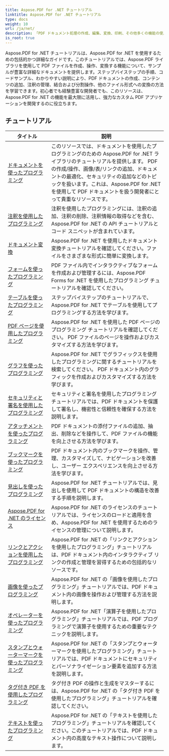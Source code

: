 ```yaml
---
title: Aspose.PDF for .NET チュートリアル
linktitle: Aspose.PDF for .NET チュートリアル
type: docs
weight: 10
url: /ja/net/
description: 「PDF ドキュメント処理の作成、編集、変換、印刷、その他多くの機能の使用法を含む Aspose.PDF for .NET の API チュートリアルとコード スニペット」
is_root: true
---
```


Aspose.PDF for .NET チュートリアルは、Aspose.PDF for .NET を使用するための包括的かつ詳細なガイドです。このチュートリアルでは、Aspose.PDF ライブラリを使用して PDF ファイルを作成、操作、変換する機能について、サンプルが豊富な詳細なドキュメントを提供します。ステップバイステップの手順、コードサンプル、わかりやすい説明により、PDF ドキュメントの作成、コンテンツの追加、注釈の管理、結合および分割操作、他のファイル形式への変換の方法を学習できます。初心者でも経験豊富な開発者でも、このリソースは、Aspose.PDF for .NET の機能を最大限に活用し、強力なカスタム PDF アプリケーションを開発するのに役立ちます。

## チュートリアル
| タイトル | 説明 |
| --- | --- | 
| [ドキュメントを使ったプログラミング](./programming-with-document/) | このリソースでは、ドキュメントを使用したプログラミングのための Aspose.PDF for .NET ライブラリのチュートリアルを提供します。 PDF の作成/操作、画像/表/リンクの追加、ドキュメントの最適化、セキュリティの追加などのトピックを扱います。これは、Aspose.PDF for .NET を使用して PDF ドキュメントを扱う開発者にとって貴重なリソースです。 |
| [注釈を使用したプログラミング](./annotations/) | 注釈を使用したプログラミングには、注釈の追加、注釈の削除、注釈情報の取得などを含む、Aspose.PDF for .NET の API チュートリアルとコード スニペットが含まれています。 |  
| [ドキュメント変換](./document-conversion/) | Aspose.PDF for .NET を使用したドキュメント変換チュートリアルを確認してください。ファイルをさまざまな形式に簡単に変換します。 |
| [フォームを使ったプログラミング](./programming-with-forms/) | PDF ファイル内でインタラクティブなフォームを作成および管理するには、Aspose.PDF Forms for .NET を使用したプログラミング チュートリアルを確認してください。 |
| [テーブルを使ったプログラミング](./programming-with-tables/) | ステップバイステップのチュートリアルで、Aspose.PDF for .NET でテーブルを使用してプログラミングする方法を学びます。 | 
| [PDF ページを使用したプログラミング](./programming-with-pdf-pages/) | Aspose.PDF for .NET を使用した PDF ページのプログラミング チュートリアルを確認してください。 PDF ファイルのページを操作およびカスタマイズする方法を学びます。 |
| [グラフを使ったプログラミング](./programming-with-graphs/) | Aspose.PDF for .NET でグラフィックスを使用したプログラミングに関するチュートリアルを検索してください。 PDF ドキュメント内のグラフィックを作成およびカスタマイズする方法を学びます。 |
| [セキュリティと署名を使用したプログラミング](./programming-with-security-and-signatures/) | セキュリティと署名を使用したプログラミング チュートリアルでは、PDF ドキュメントを保護して署名し、機密性と信頼性を確保する方法を説明します。 |
| [アタッチメントを使ったプログラミング](./programming-with-attachments/) | PDF ドキュメントの添付ファイルの追加、抽出、削除などを操作して、PDF ファイルの機能を向上させる方法を学びます。 |
| [ブックマークを使ったプログラミング](./programming-with-bookmarks/) | PDF ドキュメント内のブックマークを操作、管理、カスタマイズして、ナビゲーションを改善し、ユーザー エクスペリエンスを向上させる方法を学びます。 |
| [見出しを使ったプログラミング](./programming-with-headings/) | Aspose.PDF for .NET チュートリアルでは、見出しを使用して PDF ドキュメントの構造を改善する手順を説明します。 |
| [Aspose.PDF for .NET のライセンス](./licensing-aspose-pdf/) | Aspose.PDF for .NET のライセンスのチュートリアルでは、ライセンスのロードと適用を含め、Aspose.PDF for .NET を使用するためのライセンスの管理について説明します。 |
| [リンクとアクションを使用したプログラミング](./programming-with-links-and-actions/) | Aspose.PDF for .NET の「リンクとアクションを使用したプログラミング」チュートリアルは、PDF ドキュメント内のインタラクティブ リンクの作成と管理を習得するための包括的なリソースです。 |
| [画像を使ったプログラミング](./programming-with-images/) | Aspose.PDF for .NET の「画像を使用したプログラミング」チュートリアルでは、PDF ドキュメント内の画像を操作および管理する方法を説明します。 |
| [オペレーターを使ったプログラミング](./programming-with-operators/) | Aspose.PDF for .NET「演算子を使用したプログラミング」チュートリアルでは、PDF プログラミングで演算子を使用するための重要なテクニックを説明します。 |
| [スタンプとウォーターマークを使ったプログラミング](./programming-with-stamps-and-watermarks/) | Aspose.PDF for .NET の「スタンプとウォーターマークを使用したプログラミング」チュートリアルでは、PDF ドキュメントにセキュリティとパーソナライゼーション要素を追加する方法を説明します。 |
| [タグ付き PDF を使用したプログラミング](./programming-with-tagged-pdf/) | タグ付き PDF の操作と生成をマスターするには、Aspose.PDF for .NET の「タグ付き PDF を使用したプログラミング」チュートリアルを確認してください。 |
| [テキストを使ったプログラミング](./programming-with-text/) | Aspose.PDF for .NET の「テキストを使用したプログラミング」チュートリアルを確認してください。このチュートリアルでは、PDF ドキュメント内の高度なテキスト操作について説明します。 |